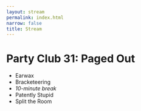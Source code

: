 ```yaml
---
layout: stream
permalink: index.html
narrow: false
title: Stream
---
```

<!-- stream id, date, and time are in _config.yml -->

# Party Club 31: Paged Out
* Earwax
* Bracketeering
* *10-minute break*
* Patently Stupid
* Split the Room
